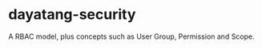 dayatang-security
=================

A RBAC model, plus concepts such as User Group, Permission and Scope.
